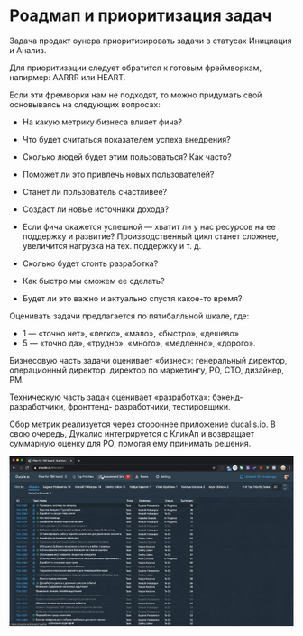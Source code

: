 # Роадмап и приоритизация задач

Задача продакт оунера приоритизировать задачи в статусах Инициация и Анализ.

Для приоритизации следует обратится к готовым фреймворкам, напирмер: AARRR или HEART.

Если эти фремворки нам не подходят, то можно придумать свой основываясь на следующих вопросах:

- На какую метрику бизнеса влияет фича?

- Что будет считаться показателем успеха внедрения?

- Сколько людей будет этим пользоваться? Как часто?

- Поможет ли это привлечь новых пользователей?

- Станет ли пользователь счастливее?

- Создаст ли новые источники дохода?

- Если фича окажется успешной — хватит ли у нас ресурсов на ее поддержку и развитие? Производственный цикл станет сложнее, увеличится нагрузка на тех. поддержку и т. д.

- Cколько будет стоить разработка?

- Как быстро мы сможем ее сделать?

- Будет ли это важно и актуально спустя какое-то время?

Оценивать задачи предлагается по пятибалльной шкале, где:
- 1 — «точно нет», «легко», «мало», «быстро», «дешево»
- 5 — «точно да», «трудно», «много», «медленно», «дорого».

Бизнесовую часть задачи оценивает «бизнес»: генеральный директор, операционный директор, директор по маркетингу, PO, CTO, дизайнер, PM. 

Техническую часть задач оценивает «разработка»: бэкенд-разработчики, фронттенд- разработчики, тестировщики.

Сбор метрик реализуется через стороннее приложение ducalis.io. В свою очередь, Дукалис интегрируется с КликАп и возвращает суммарную оценку для PO, помогая ему принимать решения.

![](ducalis.gif)


